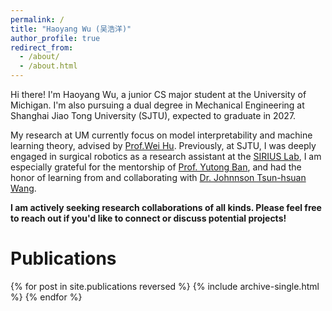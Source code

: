 ```yaml
---
permalink: /
title: "Haoyang Wu (吴浩洋)"
author_profile: true
redirect_from: 
  - /about/
  - /about.html
---
```


Hi there! I'm Haoyang Wu, a junior CS major student at the University of Michigan. I'm also pursuing a dual degree in Mechanical Engineering at Shanghai Jiao Tong University (SJTU), expected to graduate in 2027.

My research at UM currently focus on model interpretability and machine learning theory, advised by [Prof.Wei Hu](https://weihu.me). Previously, at SJTU, I was deeply engaged in surgical robotics as a research assistant at the [SIRIUS Lab](https://banyutong.github.io/sirius_lab_website/index.html#research), I am especially grateful for the mentorship of [Prof. Yutong Ban](https://people.csail.mit.edu/yban/), and had the honor of learning from and collaborating with [Dr. Johnnson Tsun-hsuan Wang](https://zswang666.github.io).

**I am actively seeking research collaborations of all kinds. Please feel free to reach out if you'd like to connect or discuss potential projects!**

# Publications

{% for post in site.publications reversed %}
  {% include archive-single.html %}
{% endfor %}